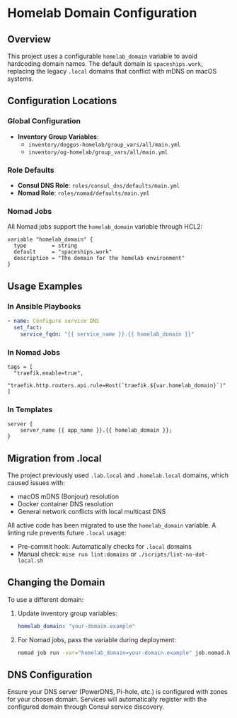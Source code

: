 # Homelab Domain Configuration

## Overview

This project uses a configurable `homelab_domain` variable to avoid hardcoding domain names. The default domain is `spaceships.work`, replacing the legacy `.local` domains that conflict with mDNS on macOS systems.

## Configuration Locations

### Global Configuration

- **Inventory Group Variables**:
  - `inventory/doggos-homelab/group_vars/all/main.yml`
  - `inventory/og-homelab/group_vars/all/main.yml`

### Role Defaults

- **Consul DNS Role**: `roles/consul_dns/defaults/main.yml`
- **Nomad Role**: `roles/nomad/defaults/main.yml`

### Nomad Jobs

All Nomad jobs support the `homelab_domain` variable through HCL2:

```hcl
variable "homelab_domain" {
  type        = string
  default     = "spaceships.work"
  description = "The domain for the homelab environment"
}
```

## Usage Examples

### In Ansible Playbooks

```yaml
- name: Configure service DNS
  set_fact:
    service_fqdn: "{{ service_name }}.{{ homelab_domain }}"
```

### In Nomad Jobs

```hcl
tags = [
  "traefik.enable=true",
  "traefik.http.routers.api.rule=Host(`traefik.${var.homelab_domain}`)"
]
```

### In Templates

```jinja2
server {
    server_name {{ app_name }}.{{ homelab_domain }};
}
```

## Migration from .local

The project previously used `.lab.local` and `.homelab.local` domains, which caused issues with:

- macOS mDNS (Bonjour) resolution
- Docker container DNS resolution
- General network conflicts with local multicast DNS

All active code has been migrated to use the `homelab_domain` variable. A linting rule prevents future `.local` usage:

- Pre-commit hook: Automatically checks for `.local` domains
- Manual check: `mise run lint:domains` or `./scripts/lint-no-dot-local.sh`

## Changing the Domain

To use a different domain:

1. Update inventory group variables:

   ```yaml
   homelab_domain: "your-domain.example"
   ```

2. For Nomad jobs, pass the variable during deployment:

   ```bash
   nomad job run -var="homelab_domain=your-domain.example" job.nomad.hcl
   ```

## DNS Configuration

Ensure your DNS server (PowerDNS, Pi-hole, etc.) is configured with zones for your chosen domain. Services will automatically register with the configured domain through Consul service discovery.
